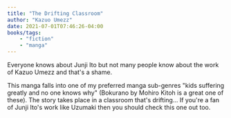 ```yaml
---
title: "The Drifting Classroom"
author: "Kazuo Umezz"
date: 2021-07-01T07:46:26-04:00
books/tags:
    - "fiction"
    - "manga"
---
```

Everyone knows about Junji Ito but not many people know about the work of Kazuo Umezz and that's a shame.

This manga falls into one of my preferred manga sub-genres "kids suffering greatly and no one knows why" (Bokurano by Mohiro Kitoh is a great one of these). The story takes place in a classroom that's drifting... If you're a fan of Junji Ito's work like Uzumaki then you should check this one out too.
